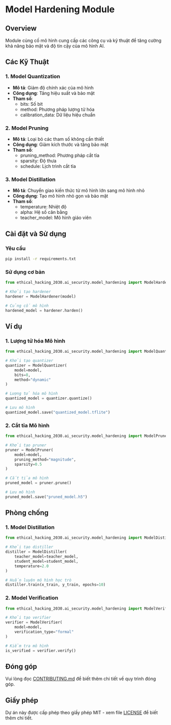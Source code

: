 # Model Hardening Module

## Overview
Module củng cố mô hình cung cấp các công cụ và kỹ thuật để tăng cường khả năng bảo mật và độ tin cậy của mô hình AI.

## Các Kỹ Thuật

### 1. Model Quantization
- **Mô tả**: Giảm độ chính xác của mô hình
- **Công dụng**: Tăng hiệu suất và bảo mật
- **Tham số**:
  - bits: Số bit
  - method: Phương pháp lượng tử hóa
  - calibration_data: Dữ liệu hiệu chuẩn

### 2. Model Pruning
- **Mô tả**: Loại bỏ các tham số không cần thiết
- **Công dụng**: Giảm kích thước và tăng bảo mật
- **Tham số**:
  - pruning_method: Phương pháp cắt tỉa
  - sparsity: Độ thưa
  - schedule: Lịch trình cắt tỉa

### 3. Model Distillation
- **Mô tả**: Chuyển giao kiến thức từ mô hình lớn sang mô hình nhỏ
- **Công dụng**: Tạo mô hình nhỏ gọn và bảo mật
- **Tham số**:
  - temperature: Nhiệt độ
  - alpha: Hệ số cân bằng
  - teacher_model: Mô hình giáo viên

## Cài đặt và Sử dụng

### Yêu cầu
```bash
pip install -r requirements.txt
```

### Sử dụng cơ bản
```python
from ethical_hacking_2030.ai_security.model_hardening import ModelHardener

# Khởi tạo hardener
hardener = ModelHardener(model)

# Củng cố mô hình
hardened_model = hardener.harden()
```

## Ví dụ

### 1. Lượng tử hóa Mô hình
```python
from ethical_hacking_2030.ai_security.model_hardening import ModelQuantizer

# Khởi tạo quantizer
quantizer = ModelQuantizer(
    model=model,
    bits=8,
    method="dynamic"
)

# Lượng tử hóa mô hình
quantized_model = quantizer.quantize()

# Lưu mô hình
quantized_model.save("quantized_model.tflite")
```

### 2. Cắt tỉa Mô hình
```python
from ethical_hacking_2030.ai_security.model_hardening import ModelPruner

# Khởi tạo pruner
pruner = ModelPruner(
    model=model,
    pruning_method="magnitude",
    sparsity=0.5
)

# Cắt tỉa mô hình
pruned_model = pruner.prune()

# Lưu mô hình
pruned_model.save("pruned_model.h5")
```

## Phòng chống

### 1. Model Distillation
```python
from ethical_hacking_2030.ai_security.model_hardening import ModelDistiller

# Khởi tạo distiller
distiller = ModelDistiller(
    teacher_model=teacher_model,
    student_model=student_model,
    temperature=2.0
)

# Huấn luyện mô hình học trò
distiller.train(x_train, y_train, epochs=10)
```

### 2. Model Verification
```python
from ethical_hacking_2030.ai_security.model_hardening import ModelVerifier

# Khởi tạo verifier
verifier = ModelVerifier(
    model=model,
    verification_type="formal"
)

# Kiểm tra mô hình
is_verified = verifier.verify()
```

## Đóng góp
Vui lòng đọc [CONTRIBUTING.md](../../../../CONTRIBUTING.md) để biết thêm chi tiết về quy trình đóng góp.

## Giấy phép
Dự án này được cấp phép theo giấy phép MIT - xem file [LICENSE](../../../../LICENSE) để biết thêm chi tiết. 